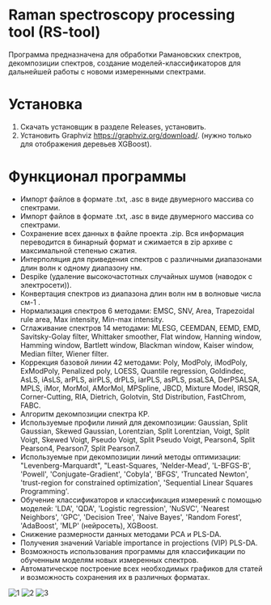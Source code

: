 # Raman spectroscopy processing tool (RS-tool)
Программа предназначена для обработки Рамановских спектров, декомпозиции спектров, создание моделей-классификаторов для дальнейшей работы с новоми измеренными спектрами.

# Установка
1. Скачать установщик в разделе Releases, установить.
2. Установить Graphviz https://graphviz.org/download/. (нужно только для отображения деревьев XGBoost).

# Функционал программы
- Импорт файлов в формате .txt, .asc в виде двумерного массива со спектрами.
- Импорт файлов в формате .txt, .asc в виде двумерного массива со спектрами.
- Сохранение всех данных в файле проекта .zip. Вся информация переводится в бинарный формат и сжимается в zip архиве с максимальной степенью сжатия.
- Интерполяция для приведения спектров с различными диапазонами длин волн к одному диапазону нм.
- Despike (удаление высокочастотных случайных шумов (наводок с электросети)).
- Конвертация спектров из диапазона длин волн нм в волновые числа см-1 .
- Нормализация спектров 6 методами: EMSC, SNV, Area, Trapezoidal rule area, Max intensity, Min-max intensity.
- Сглаживание спектров 14 методами: MLESG, CEEMDAN, EEMD, EMD, Savitsky-Golay filter, Whittaker smoother, Flat window, Hanning window, Hamming window, Bartlett window, Blackman window, Kaiser window, Median filter, Wiener filter.
- Коррекция базовой линии 42 методами: Poly, ModPoly, iModPoly, ExModPoly, Penalized poly, LOESS, Quantile regression, Goldindec, AsLS, iAsLS, arPLS, airPLS, drPLS, iarPLS, asPLS, psaLSA, DerPSALSA, MPLS, iMor, MorMol, AMorMol, MPSpline, JBCD, Mixture Model, IRSQR, Corner-Cutting, RIA, Dietrich, Golotvin, Std Distribution, FastChrom, FABC.
- Алгоритм декомпозиции спектра КР.
- Используемые профили линий для декомпозиции: Gaussian, Split Gaussian, Skewed Gaussian, Lorentzian, Split Lorentzian, Voigt, Split Voigt, Skewed Voigt, Pseudo Voigt, Split Pseudo Voigt, Pearson4, Split Pearson4, Pearson7, Split Pearson7.
- Используемые при декомпозиции линий методы оптимизации: "Levenberg-Marquardt",  "Least-Squares, 'Nelder-Mead', 'L-BFGS-B', 'Powell', 'Conjugate-Gradient', 'Cobyla', 'BFGS', 'Truncated Newton', 'trust-region for constrained optimization', 'Sequential Linear Squares Programming'.
- Обучение классификаторов и классификация измерений с помощью моделей: 'LDA', 'QDA', 'Logistic regression', 'NuSVC', 'Nearest Neighbors', 'GPC', 'Decision Tree', 'Naive Bayes', 'Random Forest', 'AdaBoost', 'MLP' (нейросеть), XGBoost.
- Снижение размерности данных методами PCA и PLS-DA.
- Получения значений Variable importance in projections (VIP) PLS-DA.
- Возможность использования программы для классификации по обученным моделям новых измеренных спектров.
- Автоматическое построение всех необходимых графиков для статей и возможность сохранения их в различных форматах.

![1](https://github.com/DarkMatro/RS-tool/assets/113565324/d449b6f3-fd60-4a62-afe1-941ec252d231)
![2](https://github.com/DarkMatro/RS-tool/assets/113565324/f72cea02-f66f-41ba-aad6-ea1889b2deda)
![3](https://github.com/DarkMatro/RS-tool/assets/113565324/52eb9c92-b2da-41cb-9c7d-acec6c8a246c)




